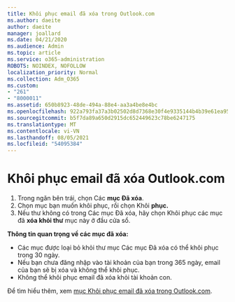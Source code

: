 ```yaml
---
title: Khôi phục email đã xóa trong Outlook.com
ms.author: daeite
author: daeite
manager: joallard
ms.date: 04/21/2020
ms.audience: Admin
ms.topic: article
ms.service: o365-administration
ROBOTS: NOINDEX, NOFOLLOW
localization_priority: Normal
ms.collection: Adm_O365
ms.custom:
- "261"
- "8000011"
ms.assetid: 650b8923-48de-494a-88e4-aa3a4be8e4bc
ms.openlocfilehash: 922a793fa37a3b02502d8d7368e30f4e9335144b4b39e61ea956ea708cebf07f
ms.sourcegitcommit: b5f7da89a650d2915dc652449623c78be6247175
ms.translationtype: MT
ms.contentlocale: vi-VN
ms.lasthandoff: 08/05/2021
ms.locfileid: "54095384"
---
```

# <a name="recover-deleted-email-outlookcom"></a>Khôi phục email đã xóa Outlook.com

1. Trong ngăn bên trái, chọn Các **mục Đã xóa**.
2. Chọn mục bạn muốn khôi phục, rồi chọn Khôi **phục.**
3. Nếu thư không có trong Các mục Đã xóa, hãy chọn Khôi phục các mục đã **xóa khỏi thư** mục này ở đầu cửa sổ.

 **Thông tin quan trọng về các mục đã xóa:**
  
- Các mục được loại bỏ khỏi thư mục Các mục Đã xóa có thể khôi phục trong 30 ngày.
- Nếu bạn chưa đăng nhập vào tài khoản của bạn trong 365 ngày, email của bạn sẽ bị xóa và không thể khôi phục.
- Không thể khôi phục email đã xóa khỏi tài khoản con.

Để tìm hiểu thêm, xem [mục Khôi phục email đã xóa trong Outlook.com](https://support.office.com/article/cf06ab1b-ae0b-418c-a4d9-4e895f83ed50?wt.mc_id=Office_Outlook_com_Alchemy).
